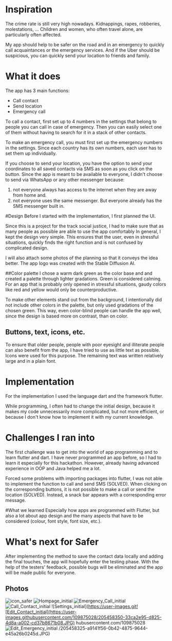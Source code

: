 # Inspiration
The crime rate is still very high nowadays. Kidnappings, rapes, robberies, molestations, ...
Children and women, who often travel alone, are particularly often affected.

My app should help to be safer on the road and in an emergency to quickly call acquaintances or the emergency services. 
And if the Uber should be suspicious, you can quickly send your location to friends and family.

# What it does
The app has 3 main functions:
- Call contact
- Send location
- Emergency call

To call a contact, first set up to 4 numbers in the settings that belong to people you can call in case of emergency. Then you can easily select one of them without having to search for it in a stack of other contacts.

To make an emergency call, you must first set up the emergency numbers in the settings. Since each country has its own numbers, each user has to set them up individually.

If you choose to send your location, you have the option to send your coordinates to all saved contacts via SMS as soon as you click on the button. Since the app is meant to be available to everyone, I didn't choose to send via WhatsApp or any other messenger because:
1. not everyone always has access to the internet when they are away from home and.
2. not everyone uses the same messenger. But everyone already has the SMS messenger built in.

#Design
Before I started with the implementation, I first planned the UI.

Since this is a project for the track social justice, I had to make sure that as many people as possible are able to use the app comfortably
In general, I kept the design very simple. This ensures that the user, even in stressful situations, quickly finds the right function and is not confused by complicated design.

I will also attach some photos of the planning so that it conveys the idea better.
The app logo was created with the Stable Diffusion AI.

##Color palette
I chose a warm dark green as the color base and and created a palette through lighter gradations. 
Green is considered calming. For an app that is probably only opened in stressful situations, gaudy colors like red and yellow would only be counterproductive.

To make other elements stand out from the background, I intentionally did not include other colors in the palette, but only used gradations of the chosen green. This way, even color-blind people can handle the app well, since the design is based more on contrast, than on color.

## Buttons, text, icons, etc.

To ensure that older people, people with poor eyesight and illiterate people can also benefit from the app, I have tried to use as little text as possible. Icons were used for this purpose. The remaining text was written relatively large and in a plain font.

# Implementation
For the implementation I used the language dart and the framework flutter.

While programming, I often had to change the initial design, because it makes my code unnecessarily more complicated, but not more efficient, or because I don't know how to implement it with my current knowledge.

# Challenges I ran into
The first challenge was to get into the world of app programming and to learn flutter and dart. 
I have never programmed an app before, so I had to learn it especially for this hackathon.
However, already having advanced experience in OOP and Java helped me a lot.

Forced some problems with importing packages into flutter, I was not able to implement the function to call and send SMS (SOLVED). When clicking on the corresponding buttons, it is not possible to make a call or send the location (SOLVED).
Instead, a snack bar appears with a corresponding error message.

#What we learned
Especially how apps are programmed with Flutter, but also a lot about app design and the many aspects that have to be considered (colour, font style, font size, etc.).

# What's next for Safer
After implementing the method to save the contact data locally and adding the final touches, the app will hopefully enter the testing phase. With the help of the testers' feedback, possible bugs will be eliminated and the app will be made public for everyone.

## Photos
![icon_safer](https://user-images.githubusercontent.com/109875028/205458295-5ac5810d-a513-4d29-9dc9-b0bcf4d06e02.png)
![Hompage_initial](https://user-images.githubusercontent.com/109875028/205458312-ab8151ff-1ba9-4f55-89d8-3cd7589581e7.JPG)
![Emergency_Call_initial](https://user-images.githubusercontent.com/109875028/205458332-47d15936-6a62-4630-a0bb-89e97df5b4e9.JPG)
![Call_Contact_initial](https://user-images.githubusercontent.com/109875028/205458341-3ebd0375-ab35-4e54-bb90-af4eccc9f9c9.JPG)
![Settings_initial](https://user-images.git![Edit_Contact_initial](https://user-images.githubusercontent.com/109875028/205458350-33ca2e95-d825-4d8a-a002-cd37b8671b08.JPG)
hubusercontent.com/109875028![Edit_Emergency_initial](https://user-images.githubusercontent.com/109875028/205458352-30d514c1-6c9b-47b8-9d17-90815fa64a4b.JPG)
/205458325-a9141f56-0b42-4875-9644-e45a26b0245d.JPG)





